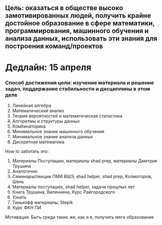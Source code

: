 ## Цель: оказаться в обществе высоко замотивированных людей, получить крайне достойное образование в сфере математики, программирования, машинного обучения и анализа данных, использовать эти знания для построения команд/проектов

# Дедлайн: 15 апреля
### Способ достижения цели: изучение материала и решение задач, поддержание стабильности и дисциплины в этом деле

1) Линейная алгебра
2) Математический анализ
3) Теория вероятностей и математическая статистика
4) Алгоритмы и структуры данных
5) Комбинаторика
6) Минимальное знание машинного обучения
7) Минимальное знание анализа данных
8) Дискретная математика

How to заботать это:
1) Материалы Поступашки, материалы shad prep, материалы Дмитрия Трушина
2) Аналогично
3) Семинары/лекции ПМИ ВШЭ, shad helper, shad prep, Колмогоров, Шень
4) Материалы поступашек, shad helper, задачи прошлых лет
5) Книга Трушина, Виленкина, Курс Райгородского
6) Узнать
7) Тинькофф материалы, Stepik
8) Курс ФКН ПИ

Мотивация: Быть среди таких же, как и я, получить мега образование